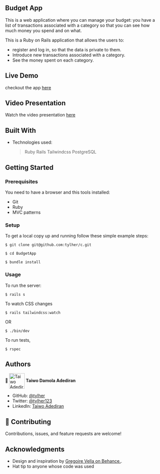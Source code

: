 ## Budget App
This is a web application where you can manage your budget: you have a list of transactions associated with a category so that you can see how much money you spend and on what.

This is a Ruby on Rails application that allows the users to:

- register and log in, so that the data is private to them.
- Introduce new transactions associated with a category.
- See the money spent on each category.

## Live Demo
checkout the app [here](https://thawing-earth-92046.herokuapp.com) 

## Video Presentation
Watch the video presentation [here](https://www.loom.com/share/2bb894aff8194acc98da5b6e46f9d691)

## Built With

- Technologies used:
  > Ruby
  > Rails
  > Tailwindcss
  > PostgreSQL


## Getting Started

### Prerequisites

You need to have a browser and this tools installed:

- Git
- Ruby
- MVC patterns

### Setup

To get a local copy up and running follow these simple example steps:

```
$ git clone git@github.com:tylher/c.git
```

```
$ cd BudgetApp
```

```
$ bundle install
```

### Usage

To run the server:

```
$ rails s
```
To watch CSS changes

```
$ rails tailwindcss:watch
```
OR
```
$ ./bin/dev
```
To run tests,
```
$ rspec
```

## Authors

👤 <a href="https://github.com/tylher" target="blank"><img align="center"
      src="https://user-images.githubusercontent.com/57408419/163676887-390d6032-6720-42bb-ad16-f8e199d6f2fa.jpg"
      alt="Taiwo Adediran" height="50" width="50"/></a> **Taiwo Damola Adediran**

- GitHub: [@tylher](https://github.com/tylher)
- Twitter: [@tylher123](https://twitter.com/tylher123)
- LinkedIn: [Taiwo Adediran](https://www.linkedin.com/in/taiwo-adediran)
  

## 🤝 Contributing

Contributions, issues, and feature requests are welcome!

## Acknowledgments
- Design and inspiration by [Gregoire Vella on Behance.](https://www.behance.net/gallery/19759151/Snapscan-iOs-design-and-branding?tracking_source=).
- Hat tip to anyone whose code was used
